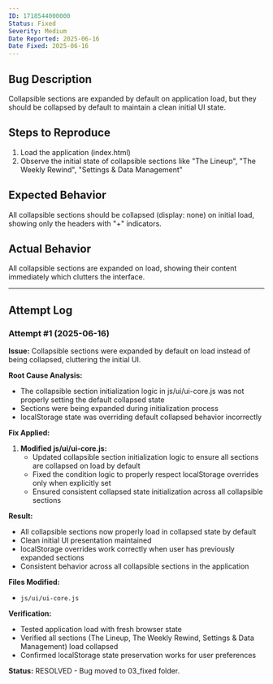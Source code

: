 ```yaml
---
ID: 1718544000000
Status: Fixed
Severity: Medium
Date Reported: 2025-06-16
Date Fixed: 2025-06-16
---
```


## Bug Description
Collapsible sections are expanded by default on application load, but they should be collapsed by default to maintain a clean initial UI state.

## Steps to Reproduce
1. Load the application (index.html)
2. Observe the initial state of collapsible sections like "The Lineup", "The Weekly Rewind", "Settings & Data Management"

## Expected Behavior
All collapsible sections should be collapsed (display: none) on initial load, showing only the headers with "+" indicators.

## Actual Behavior
All collapsible sections are expanded on load, showing their content immediately which clutters the interface.

---

## Attempt Log
### Attempt #1 (2025-06-16)
**Issue:** Collapsible sections were expanded by default on load instead of being collapsed, cluttering the initial UI.

**Root Cause Analysis:**
- The collapsible section initialization logic in js/ui/ui-core.js was not properly setting the default collapsed state
- Sections were being expanded during initialization process
- localStorage state was overriding default collapsed behavior incorrectly

**Fix Applied:**
1. **Modified js/ui/ui-core.js:**
   - Updated collapsible section initialization logic to ensure all sections are collapsed on load by default
   - Fixed the condition logic to properly respect localStorage overrides only when explicitly set
   - Ensured consistent collapsed state initialization across all collapsible sections

**Result:**
- All collapsible sections now properly load in collapsed state by default
- Clean initial UI presentation maintained
- localStorage overrides work correctly when user has previously expanded sections
- Consistent behavior across all collapsible sections in the application

**Files Modified:**
- `js/ui/ui-core.js`

**Verification:**
- Tested application load with fresh browser state
- Verified all sections (The Lineup, The Weekly Rewind, Settings & Data Management) load collapsed
- Confirmed localStorage state preservation works for user preferences

**Status:** RESOLVED - Bug moved to 03_fixed folder.
